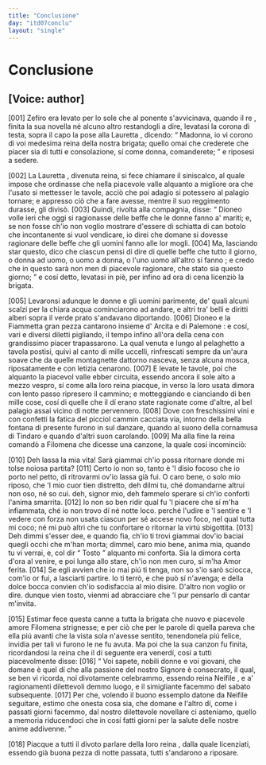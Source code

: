```yaml
---
title: "Conclusione"
day: "itd07conclu"
layout: "single"
---
```

<div id="d07conclu" type="conclusion" who="author">
 <h1>
  Conclusione
 </h1>
 <p>
  <h2>
   [Voice: author]
  </h2>
 </p>
 <p>
  <a name="p07970001">
   [001]
  </a>
  <name>
   Zefiro
  </name>
  era levato per lo sole che al ponente s'avvicinava, quando il
  <name persref="dioneo" type="person">
   re
  </name>
  , finita la sua novella n&eacute; alcuno altro restandogli a dire, levatasi la corona di testa, sopra il capo la pose alla
  <name persref="lauretta" type="person">
   Lauretta
  </name>
  , dicendo:
  <q direct="unspecified" who="dioneo">
   Madonna, io vi corono di voi medesima reina della nostra brigata; quello omai che crederete che piacer sia di tutti e consolazione, s&iacute; come donna, comanderete;
  </q>
  e riposesi a sedere.
 </p>
 <p>
  <a name="p07970002">
   [002]
  </a>
  La
  <name persref="lauretta" type="person">
   Lauretta
  </name>
  , divenuta reina, si fece chiamare il siniscalco, al quale impose che ordinasse che nella piacevole
  <name placeref="valledonnebrigata-01" type="place">
   valle
  </name>
  alquanto a migliore ora che l'usato si mettesser le tavole, acci&ograve; che poi adagio si potessero al
  <name placeref="palagiobrigata-02" type="place">
   palagio
  </name>
  tornare; e appresso ci&ograve; che a fare avesse, mentre il suo reggimento durasse, gli divis&ograve;.
  <a name="p07970003">
   [003]
  </a>
  Quindi, rivolta alla compagnia, disse:
  <q direct="unspecified" who="lauretta">
   <name persref="dioneo" type="person">
    Dioneo
   </name>
   volle ieri che oggi si ragionasse delle beffe che le donne fanno a' mariti; e, se non fosse ch'io non voglio mostrare d'essere di schiatta di can botolo che incontanente si vuol vendicare, io direi che domane si dovesse ragionare delle beffe che gli uomini fanno alle lor mogli.
   <a name="p07970004">
    [004]
   </a>
   Ma, lasciando star questo, dico che ciascun pensi di
   <seg type="topic">
    dire di quelle beffe che tutto il giorno, o donna ad uomo, o uomo a donna, o l'uno uomo all'altro si fanno
   </seg>
   ; e credo che in questo sar&agrave; non men di piacevole ragionare, che stato sia questo giorno;
  </q>
  e cos&iacute; detto, levatasi in pi&egrave;, per infino ad ora di cena licenzi&ograve; la brigata.
 </p>
 <p>
  <a name="p07970005">
   [005]
  </a>
  Levaronsi adunque le donne e gli uomini parimente, de' quali alcuni scalzi per la chiara acqua cominciarono ad andare, e altri tra' belli e diritti alberi sopra il verde prato s'andavano diportando.
  <a name="p07970006">
   [006]
  </a>
  <name persref="dioneo" type="person">
   Dioneo
  </name>
  e la
  <name persref="fiammetta" type="person">
   Fiammetta
  </name>
  gran pezza cantarono insieme d'
  <name persref="arcita" type="person">
   Arcita
  </name>
  e di
  <name persref="palemone" type="person">
   Palemone
  </name>
  : e cos&iacute;, vari e diversi diletti pigliando, il tempo infino all'ora della cena con grandissimo piacer trapassarono. La qual venuta e lungo al
  <name placeref="laghettobrigata-01" type="place">
   pelaghetto
  </name>
  a tavola postisi, quivi al canto di mille uccelli, rinfrescati sempre da un'aura soave che da quelle montagnette dattorno nasceva, senza alcuna mosca, riposatamente e con letizia cenarono.
  <a name="p07970007">
   [007]
  </a>
  E levate le tavole, poi che alquanto la
  <name placeref="valledonnebrigata-01" type="place">
   piacevol valle
  </name>
  ebber circuita, essendo ancora il sole alto a mezzo vespro, s&iacute; come alla loro
  <name persref="lauretta" type="person">
   reina
  </name>
  piacque, in verso la loro usata dimora con lento passo ripresero il cammino; e motteggiando e cianciando di ben mille cose, cos&iacute; di quelle che il d&iacute; erano state ragionate come d'altre, al
  <name placeref="palagiobrigata-02" type="place">
   bel palagio
  </name>
  assai vicino di notte pervennero.
  <a name="p07970008">
   [008]
  </a>
  Dove con freschissimi vini e con confetti la fatica del picciol cammin cacciata via, intorno della
  <name placeref="fontebrigata-01" type="place">
   bella fontana
  </name>
  di presente furono in sul danzare, quando al suono della cornamusa di
  <name persref="tindaro" type="person">
   Tindaro
  </name>
  e quando d'altri suon carolando.
  <a name="p07970009">
   [009]
  </a>
  Ma alla fine la
  <name>
   reina
  </name>
  comand&ograve; a
  <name persref="filomena" type="person">
   Filomena
  </name>
  che dicesse una canzone, la quale cos&iacute; incominci&ograve;:
 </p>
 <div3 type="song" who="filomena">
  <lg>
   <a name="p07970010">
    [010]
   </a>
   <l>
    Deh lassa la mia vita!
   </l>
   <l>
    Sar&agrave; giammai ch'io possa ritornare
   </l>
   <l>
    donde mi tolse noiosa partita?
   </l>
  </lg>
  <lg>
   <a name="p07970011">
    [011]
   </a>
   <l>
    Certo io non so, tanto &egrave; 'l disio focoso
   </l>
   <l>
    che io porto nel petto,
   </l>
   <l>
    di ritrovarmi ov'io lassa gi&agrave; fui.
   </l>
   <l>
    O caro bene, o solo mio riposo,
   </l>
   <l>
    che 'l mio cuor tien distretto,
   </l>
   <l>
    deh dilmi tu, ch&eacute; domandarne altrui
   </l>
   <l>
    non oso, n&eacute; so cui.
   </l>
   <l>
    deh, signor mio, deh fammelo sperare
   </l>
   <l>
    s&iacute; ch'io conforti l'anima smarrita.
   </l>
  </lg>
  <lg>
   <a name="p07970012">
    [012]
   </a>
   <l>
    Io non so ben ridir qual fu 'l piacere
   </l>
   <l>
    che s&iacute; m'ha infiammata,
   </l>
   <l>
    ch&eacute; io non trovo d&iacute; n&eacute; notte loco.
   </l>
   <l>
    perch&eacute; l'udire e 'l sentire e 'l vedere
   </l>
   <l>
    con forza non usata
   </l>
   <l>
    ciascun per s&eacute; accese novo foco,
   </l>
   <l>
    nel qual tutta mi coco;
   </l>
   <l>
    n&eacute; mi pu&ograve; altri che tu confortare
   </l>
   <l>
    o ritornar la virt&uacute; sbigottita.
   </l>
  </lg>
  <lg>
   <a name="p07970013">
    [013]
   </a>
   <l>
    Deh dimmi s'esser dee, e quando fia,
   </l>
   <l>
    ch'io ti trovi giammai
   </l>
   <l>
    dov'io baciai quegli occhi che m'han morta;
   </l>
   <l>
    dimmel, caro mio bene, anima mia,
   </l>
   <l>
    quando tu vi verrai, e, col dir
    <q direct="unspecified">
     Tosto
    </q>
    alquanto mi conforta.
   </l>
   <l>
    Sia la dimora corta
   </l>
   <l>
    d'ora al venire, e poi lunga allo stare,
   </l>
   <l>
    ch'io non men curo, s&iacute; m'ha Amor ferita.
   </l>
  </lg>
  <lg>
   <a name="p07970014">
    [014]
   </a>
   <l>
    Se egli avvien che io mai pi&uacute; ti tenga,
   </l>
   <l>
    non so s'io sar&ograve; sciocca,
   </l>
   <l>
    com'io or fui, a lasciarti partire.
   </l>
   <l>
    Io ti terr&ograve;, e che pu&ograve; s&iacute; n'avenga;
   </l>
   <l>
    e della dolce bocca
   </l>
   <l>
    convien ch'io sodisfaccia al mio disire.
   </l>
   <l>
    D'altro non voglio or dire.
   </l>
   <l>
    dunque vien tosto, vienmi ad abracciare
   </l>
   <l>
    che 'l pur pensarlo di cantar m'invita.
   </l>
  </lg>
 </div3>
 <p>
  <a name="p07970015">
   [015]
  </a>
  Estimar fece questa canne a tutta la brigata che nuovo e piacevole amore
  <name persref="filomena" type="person">
   Filomena
  </name>
  strignesse; e per ci&ograve; che per le parole di quella pareva che ella pi&uacute; avanti che la vista sola n'avesse sentito, tenendonela pi&uacute; felice, invidia per tali vi furono le ne fu avuta. Ma poi che la sua canzon fu finita, ricordandosi la
  <name persref="lauretta" type="person">
   reina
  </name>
  che il d&iacute; seguente era venerd&iacute;, cos&iacute; a tutti piacevolmente disse:
  <a name="p07970016">
   [016]
  </a>
  <q direct="unspecified" who="lauretta">
   Voi sapete, nobili donne e voi giovani, che domane &egrave; quel d&iacute; che alla passione del nostro Signore &egrave; consecrato, il qual, se ben vi ricorda, noi divotamente celebrammo, essendo reina
   <name persref="neifile" type="person">
    Neifile
   </name>
   , e a' ragionamenti dilettevoli demmo luogo, e il simigliante facemmo del sabato subsequente.
   <a name="p07970017">
    [017]
   </a>
   Per che, volendo il buono essemplo datone da
   <name persref="neifile" type="person">
    Neifile
   </name>
   seguitare, estimo che onesta cosa sia, che domane e l'altro d&iacute;, come i passati giorni facemmo, dal nostro dilettevole novellare ci asteniamo, quello a memoria riducendoci che in cos&iacute; fatti giorni per la salute delle nostre anime addivenne.
  </q>
 </p>
 <p>
  <a name="p07970018">
   [018]
  </a>
  Piacque a tutti il divoto parlare della loro
  <name persref="lauretta" type="person">
   reina
  </name>
  , dalla quale licenziati, essendo gi&agrave; buona pezza di notte passata, tutti s'andarono a riposare.
 </p>
</div>